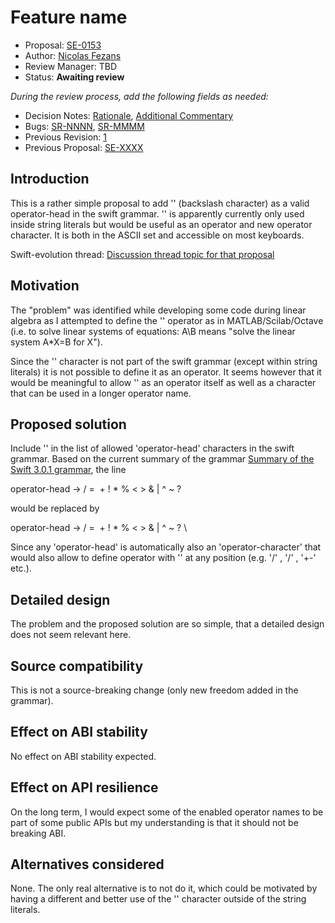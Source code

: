 # Feature name

* Proposal: [SE-0153](0153-add_backslash_character_as_operator-head.md)
* Author: [Nicolas Fezans](https://github.com/nicoFe)
* Review Manager: TBD
* Status: **Awaiting review**

*During the review process, add the following fields as needed:*

* Decision Notes: [Rationale](https://lists.swift.org/pipermail/swift-evolution/), [Additional Commentary](https://lists.swift.org/pipermail/swift-evolution/)
* Bugs: [SR-NNNN](https://bugs.swift.org/browse/SR-NNNN), [SR-MMMM](https://bugs.swift.org/browse/SR-MMMM)
* Previous Revision: [1](https://github.com/apple/swift-evolution/blob/...commit-ID.../proposals/NNNN-filename.md)
* Previous Proposal: [SE-XXXX](XXXX-filename.md)

## Introduction

This is a rather simple proposal to add '\' (backslash character) as a valid 
operator-head in the swift grammar. '\' is apparently currently only used inside 
string literals but would be useful as an operator and new operator character. 
It is both in the ASCII set and accessible on most keyboards.

Swift-evolution thread: [Discussion thread topic for that proposal](https://lists.swift.org/pipermail/swift-evolution/Week-of-Mon-20170130/031461.html)

## Motivation

The "problem" was identified while developing some code during linear algebra as
I attempted to define the '\' operator as in MATLAB/Scilab/Octave (i.e. to solve 
linear systems of equations: A\B means "solve the linear system A*X=B for X"). 

Since the '\' character is not part of the swift grammar (except within string 
literals) it is not possible to define it as an operator. It seems however that 
it would be meaningful to allow '\' as an operator itself as well as a character 
that can be used in a longer operator name.

## Proposed solution

Include '\' in the list of allowed 'operator-head' characters in the swift 
grammar. Based on the current summary of the grammar [Summary of the Swift 3.0.1 grammar](https://developer.apple.com/library/content/documentation/Swift/Conceptual/Swift_Programming_Language/zzSummaryOfTheGrammar.html), 
the line

operator-head → /  =  ­  +  !  *  %  <  >  &  |  ^  ~  ?

would be replaced by 

operator-head → /  =  ­  +  !  *  %  <  >  &  |  ^  ~  ? \

Since any 'operator-head' is automatically also an 'operator-character' that 
would also allow to define operator with '\' at any position (e.g. '\/' , '/\' , 
'\+\-' etc.).


## Detailed design

The problem and the proposed solution are so simple, that a detailed design does 
not seem relevant here.

## Source compatibility

This is not a source-breaking change (only new freedom added in the grammar).

## Effect on ABI stability

No effect on ABI stability expected.

## Effect on API resilience

On the long term, I would expect some of the enabled operator names to be part 
of some public APIs but my understanding is that it should not be breaking ABI.

## Alternatives considered

None. The only real alternative is to not do it, which could be motivated by 
having a different and better use of the '\' character outside of the string 
literals.

